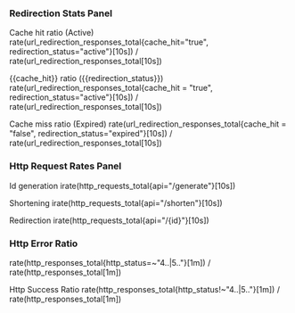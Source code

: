 ### Redirection Stats Panel

Cache hit ratio (Active)
rate(url_redirection_responses_total{cache_hit="true", redirection_status="active"}[10s]) / rate(url_redirection_responses_total[10s])

{{cache_hit}} ratio ({{redirection_status}})
rate(url_redirection_responses_total{cache_hit = "true", redirection_status="active"}[10s]) / rate(url_redirection_responses_total[10s])

Cache miss ratio (Expired)
rate(url_redirection_responses_total{cache_hit = "false", redirection_status="expired"}[10s]) / rate(url_redirection_responses_total[10s])


### Http Request Rates Panel

Id generation
irate(http_requests_total{api="/generate"}[10s])

Shortening
irate(http_requests_total{api="/shorten"}[10s])

Redirection
irate(http_requests_total{api="/{id}"}[10s])


### Http Error Ratio
rate(http_responses_total{http_status=~"4..|5.."}[1m]) / rate(http_responses_total[1m])

Http Success Ratio
rate(http_responses_total{http_status!~"4..|5.."}[1m]) / rate(http_responses_total[1m])